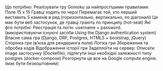 Що потрібно:
Реалізувати гру Gomoku за найпростішими правилами:
Поле 15 х 15 
Гравці ходять по черзі
Перемагає той, хто перший виставить 5 каменів в ряд (горизонтально, вертикально, по діагоналі)
Це має бути веб застосунок, де гравці грають по принципу (hot-seat)
Які фічі потрібні:
Реєстрація та логін: username + password. (використовуючи існуючі засоби Using the Django authentication system)
Власне сама гра (Django, DRF, Postgres, HTML5 + bootstrap, jQuery)
Сторінка гри (в’юха для рендеринга поля)
Логіка гри
Збереження та обробка ходів
Відображення історії гри
Задеплоїти на сервер:
Описати image застосунку (Dockefile), підтягути інші необхідні залежності типу postgres (docker-compose)
Розгорнути це все на Google compute engine. (має бути безкоштовним)

